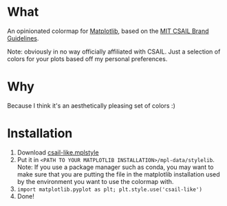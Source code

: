 # What
An opinionated colormap for [Matplotlib](https://matplotlib.org/), based on the [MIT CSAIL Brand Guidelines](https://www.csail.mit.edu/logo_asset_suite).

Note: obviously in no way officially affiliated with CSAIL. Just a selection of colors for your plots based off my personal preferences.

# Why
Because I think it's an aesthetically pleasing set of colors :)

# Installation
1. Download [csail-like.mplstyle](https://raw.githubusercontent.com/theoxo/csail-colormap/main/csail-like.mplstyle)
2. Put it in `<PATH TO YOUR MATPLOTLIB INSTALLATION>/mpl-data/stylelib`. Note: If you use a package manager such as conda, you may want to make sure that you are putting the file in the matplotlib installation used by the environment you want to use the colormap with.
3. `import matplotlib.pyplot as plt; plt.style.use('csail-like')`
4. Done!
